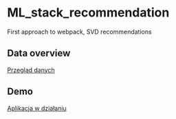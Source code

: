 # ML_stack_recommendation
First approach to webpack, SVD recommendations


## Data overview
[Przegląd danych](https://writ3it.github.io/ML_stack_recommendation/data_overview.html)

## Demo
[Aplikacja w działaniu](https://writ3it.github.io/ML_stack_recommendation/ui/index.html)
